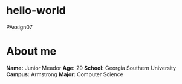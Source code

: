 # hello-world
PAssign07

# About me
**Name:** Junior Meador
**Age:** 29
**School:** Georgia Southern University
**Campus:** Armstrong
**Major:** Computer Science

